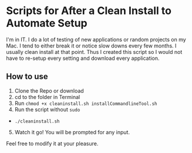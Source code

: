 # Scripts for After a Clean Install to Automate Setup

I'm in IT. I do a lot of testing of new applications or random projects on my Mac.
I tend to either break it or notice slow downs every few months.
I usually clean install at that point.
Thus I created this script so I would not have to re-setup every setting and
download every application.

## How to use

1. Clone the Repo or download
2. cd to the folder in Terminal
3. Run `chmod +x cleaninstall.sh installCommandlineTool.sh`
4. Run the script without `sudo`
  * `./cleaninstall.sh`
5. Watch it go! You will be prompted for any input.


Feel free to modify it at your pleasure. 
